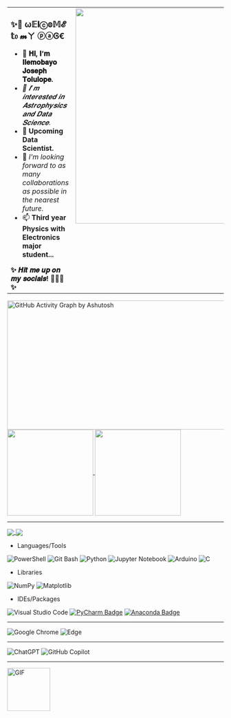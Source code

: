 <table>
  <tr>
    <td align="left" valign="top">
      <h3><b>
✨🖤  ω𝔼𝐥ⓒ𝕠𝕄𝓔 𝕥𝔬 𝓶ㄚ ⓟⓐᎶ€</b></h3>
      <ul>
        <li><b>👋 𝐇𝐢, 𝐈’𝐦 𝐈𝐥𝐞𝐦𝐨𝐛𝐚𝐲𝐨 𝐉𝐨𝐬𝐞𝐩𝐡 𝐓𝐨𝐥𝐮𝐥𝐨𝐩𝐞.</b></li>
        <li><i>👀 𝑰’𝒎 𝒊𝒏𝒕𝒆𝒓𝒆𝒔𝒕𝒆𝒅 𝒊𝒏 𝑨𝒔𝒕𝒓𝒐𝒑𝒉𝒚𝒔𝒊𝒄𝒔 𝒂𝒏𝒅 𝑫𝒂𝒕𝒂 𝑺𝒄𝒊𝒆𝒏𝒄𝒆.</i></li>
        <li>🌱 <b>Upcoming Data Scientist.</b></li>
        <li>💞️ <i>I'm looking forward to as many collaborations as possible in the nearest future.</i></li>
        <li>📫 <b>Third year Physics with Electronics major student...</b></li>
      </ul>
      <strong><span>✨ 𝑯𝒊𝒕 𝒎𝒆 𝒖𝒑 𝒐𝒏 𝒎𝒚 𝒔𝒐𝒄𝒊𝒂𝒍𝒔! 🤠🤪😉 ✨</span></strong>
    </td>
    <td align="right" valign="top">
      <img src="https://user-images.githubusercontent.com/74038190/212750672-2f3f2b50-c84f-4ed8-a60a-849ae69ff9df.gif" alt="GIF" width="500">
    </td>
  </tr>
</table>

<a href="https://github.com/ashutosh00710/github-readme-activity-graph">
  <img 
    src="https://github-readme-activity-graph.vercel.app/graph?username=Astro-Joe&bg_color=121023&color=43d6c7&line=ff4291&point=f9d834&area=true&hide_border=true"
    alt="GitHub Activity Graph by Ashutosh"
    width="800"
    height="300"
  />
</a>

<a href="https://github.com/anuraghazra/github-readme-stats">
  <img height=200 align="center" src="https://github-readme-stats.vercel.app/api?username=Astro-Joe&theme=radical" />
</a>
<a href="https://github.com/anuraghazra/convoychat">
  <img height=200 align="center" src="https://github-readme-stats.vercel.app/api/top-langs?username=Astro-Joe&layout=compact&langs_count=8&card_width=320&theme=radical" />
</a>

---

<a href="https://github.com/anuraghazra/github-readme-stats">
  <img align="center" src="https://github-readme-stats.vercel.app/api/pin/?username=Astro-Joe&repo=Data_Science_Learning_Process&theme=radical" />
</a>
<a href="https://github.com/anuraghazra/convoychat">
  <img align="center" src="https://github-readme-stats.vercel.app/api/pin/?username=Astro-Joe&repo=Python-Learning-Process&theme=radical" />
</a>


- Languages/Tools
  
![PowerShell](https://img.shields.io/badge/PowerShell-%235391FE.svg?style=for-the-badge&logo=powershell&logoColor=white)
![Git Bash](https://img.shields.io/badge/Git%20Bash-000000?style=for-the-badge&logo=git&logoColor=white)
![Python](https://img.shields.io/badge/python-3670A0?style=for-the-badge&logo=python&logoColor=ffdd54) 
![Jupyter Notebook](https://img.shields.io/badge/jupyter-%23FA0F00.svg?style=for-the-badge&logo=jupyter&logoColor=white)
![Arduino](https://img.shields.io/badge/-Arduino-00979D?style=for-the-badge&logo=Arduino&logoColor=white)
![C](https://img.shields.io/badge/c-%2300599C.svg?style=for-the-badge&logo=c&logoColor=white)

- Libraries
  
![NumPy](https://img.shields.io/badge/numpy-%23013243.svg?style=for-the-badge&logo=numpy&logoColor=white)
![Matplotlib](https://img.shields.io/badge/Matplotlib-%23ffffff.svg?style=for-the-badge&logo=Matplotlib&logoColor=black)

- IDEs/Packages
  
![Visual Studio Code](https://img.shields.io/badge/Visual_Studio_Code-0078D4?style=for-the-badge&logo=visual%20studio%20code&logoColor=white)
[![PyCharm Badge](https://img.shields.io/badge/PyCharm-000000.svg?&style=for-the-badge&logo=PyCharm&logoColor=white)](https://www.jetbrains.com/pycharm/)
[![Anaconda Badge](https://img.shields.io/badge/Anaconda-44A833.svg?style=for-the-badge&logo=Anaconda&logoColor=white)](https://www.anaconda.com/)

---

![Google Chrome](https://img.shields.io/badge/Google%20Chrome-4285F4?style=for-the-badge&logo=GoogleChrome&logoColor=white)
![Edge](https://img.shields.io/badge/Edge-0078D7?style=for-the-badge&logo=Microsoft-edge&logoColor=white)

---

![ChatGPT](https://img.shields.io/badge/chatGPT-74aa9c?style=for-the-badge&logo=openai&logoColor=white)
![GitHub Copilot](https://img.shields.io/badge/github_copilot-8957E5?style=for-the-badge&logo=github-copilot&logoColor=white)

---

<img src="https://camo.githubusercontent.com/95ba85a45e80fc7ac6f84a1910494b774d3ec416bcd135db38dbc9e860681365/68747470733a2f2f692e67697068792e636f6d2f6d656469612f4b7a4a6b7a6a676766474e355079366e6b542f3230302e77656270" alt="GIF" width="100">

 
